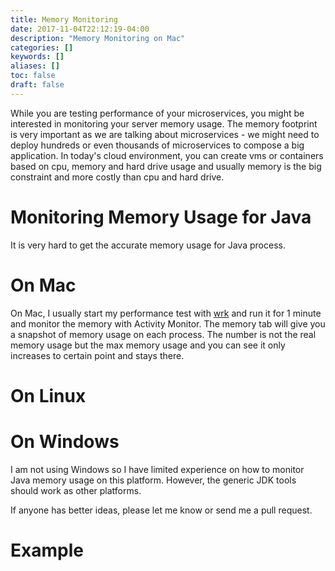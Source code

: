 ```yaml
---
title: Memory Monitoring
date: 2017-11-04T22:12:19-04:00
description: "Memory Monitoring on Mac"
categories: []
keywords: []
aliases: []
toc: false
draft: false
---
```



While you are testing performance of your microservices, you might be interested in
monitoring your server memory usage. The memory footprint is very important as we
are talking about microservices - we might need to deploy hundreds or even thousands
of microservices to compose a big application. In today's cloud environment, you can
create vms or containers based on cpu, memory and hard drive usage and usually memory
is the big constraint and more costly than cpu and hard drive. 

# Monitoring Memory Usage for Java

It is very hard to get the accurate memory usage for Java process. 


# On Mac

On Mac, I usually start my performance test with [wrk]() and run it for 1 minute and
monitor the memory with Activity Monitor. The memory tab will give you a snapshot of
memory usage on each process. The number is not the real memory usage but the max
memory usage and you can see it only increases to certain point and stays there.


# On Linux


# On Windows

I am not using Windows so I have limited experience on how to monitor Java memory usage
on this platform. However, the generic JDK tools should work as other platforms. 

If anyone has better ideas, please let me know or send me a pull request. 


# Example





